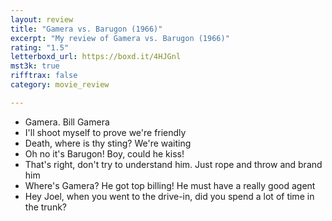 ```yaml
---
layout: review
title: "Gamera vs. Barugon (1966)"
excerpt: "My review of Gamera vs. Barugon (1966)"
rating: "1.5"
letterboxd_url: https://boxd.it/4HJGnl
mst3k: true
rifftrax: false
category: movie_review

---
```


* Gamera. Bill Gamera
* I'll shoot myself to prove we're friendly
* Death, where is thy sting? We're waiting
* Oh no it's Barugon! Boy, could he kiss!
* That's right, don't try to understand him. Just rope and throw and brand him
* Where's Gamera? He got top billing! He must have a really good agent
* Hey Joel, when you went to the drive-in, did you spend a lot of time in the trunk?